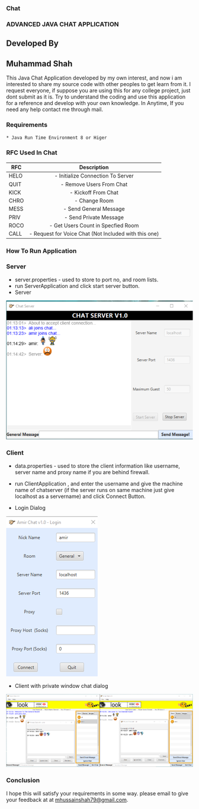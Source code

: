 ### Chat

### ADVANCED JAVA CHAT APPLICATION
## Developed By
## Muhammad Shah

This Java Chat Application developed by my own interest, and now i am interested to share my source code with other peoples to get learn from it. I request everyone, if suppose you are using this for any college project, just dont submit as it is. Try to understand the coding and use this application for a reference and develop with your own knowledge. In Anytime, If you need any help contact me through mail.

### Requirements
	* Java Run Time Environment 8 or Higer

### RFC Used In Chat
|RFC |			Description				|
|----|:--------------------------------------------------------:|
|HELO| - Initialize Connection To Server 			|
|QUIT| - Remove Users From Chat					|
|KICK| - Kickoff From Chat					|
|CHRO| - Change Room						|
|MESS| - Send General Message 					|
|PRIV| - Send Private Message					|
|ROCO| - Get Users Count in Specfied Room			|
|CALL| - Request for Voice Chat (Not Included with this one)	|

### How To Run Application

### Server

* server.properties - used to store to port no, and room lists.
* run ServerApplication and click start server button.
* Server<br>
<img src="server.png">

### Client

* data.properties - used to store the client information like username, server name and proxy name if you are behind firewall.
* run ClientApplication , and enter the username and give the machine name of chatserver (if the server runs on same machine just give localhost as a servername) and click Connect Button.

* Login Dialog <br>
<img src="login.png">

* Client with private window chat dialog<br>
<img src="client.png">

### Conclusion
I hope this will satisfy your requirements in some way. please email to give your feedback at at mhussainshah79@gmail.com. 
	

